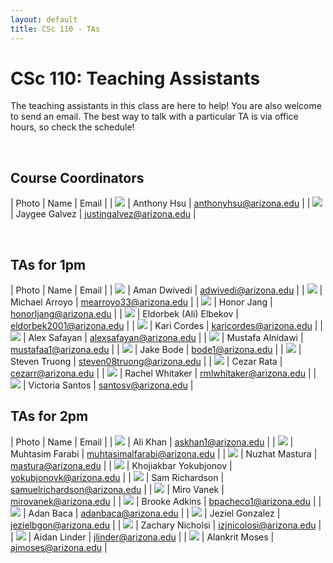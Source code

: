 ```yaml
---
layout: default
title: CSc 110 - TAs
---
```


# CSc 110: Teaching Assistants

The teaching assistants in this class are here to help!
You are also welcome to send an email.
The best way to talk with a particular TA is via office hours, so check the schedule!

<br/>

## Course Coordinators

| Photo | Name | Email |
| <img src="../images/dog.png" class="taimg" /> | Anthony Hsu | anthonyhsu@arizona.edu | 
| <img src="../images/jgalvez.jpg" class="taimg" /> | Jaygee Galvez | justingalvez@arizona.edu |

<br/>

## TAs for 1pm

| Photo | Name | Email |
| <img src="../images/dog.png" class="taimg" /> | Aman Dwivedi | adwivedi@arizona.edu |
| <img src="../images/marroyo.jpg" class="taimg" />  | Michael Arroyo | mearroyo33@arizona.edu | 
| <img src="../images/dog.png" class="taimg" />  | Honor Jang | honorljang@arizona.edu | 
| <img src="../images/aelbekov.jpg" class="taimg" />  | Eldorbek (Ali) Elbekov | eldorbek2001@arizona.edu | 
| <img src="../images/kcordes.png" class="taimg" />  | Kari Cordes | karicordes@arizona.edu | 
| <img src="../images/asafayan.png" class="taimg" />  | Alex Safayan | alexsafayan@arizona.edu | 
| <img src="../images/dog.png" class="taimg" /> | Mustafa Alnidawi | mustafaa1@arizona.edu |
| <img src="../images/jbode.jpeg" class="taimg" /> | Jake Bode | bode1@arizona.edu |
| <img src="../images/struong.jpg" class="taimg" /> | Steven Truong | steven08truong@arizona.edu |
| <img src="../images/dog.png" class="taimg" /> | Cezar Rata | cezarr@arizona.edu |
| <img src="../images/rwhitaker.jpg" class="taimg" /> | Rachel Whitaker  | rmlwhitaker@arizona.edu |
| <img src="../images/vsantos.jpg" class="taimg" /> | Victoria Santos | santosv@arizona.edu |

## TAs for 2pm

| Photo | Name | Email |
| <img src="../images/akhan.jpg" class="taimg" /> | Ali Khan | askhan1@arizona.edu | 
| <img src="../images/mfarabi.jpg" class="taimg" />  | Muhtasim Farabi | muhtasimalfarabi@arizona.edu | 
| <img src="../images/nmastura.jpg" class="taimg" />  | Nuzhat Mastura | mastura@arizona.edu |
| <img src="../images/kyokubjonov.png" class="taimg" /> | Khojiakbar Yokubjonov | yokubjonovk@arizona.edu | 
| <img src="../images/dog.png" class="taimg" /> | Sam Richardson | samuelrichardson@arizona.edu |
| <img src="../images/dog.png" class="taimg" /> | Miro Vanek | mirovanek@arizona.edu |
| <img src="../images/badkins.jpg" class="taimg" /> | Brooke Adkins | bpacheco1@arizona.edu |
| <img src="../images/dog.png" class="taimg" /> | Adan Baca | adanbaca@arizona.edu |
| <img src="../images/dog.png" class="taimg" /> | Jeziel Gonzalez | jezielbgon@arizona.edu |
| <img src="../images/dog.png" class="taimg" /> | Zachary Nicholsi | izjnicolosi@arizona.edu |
| <img src="../images/dog.png" class="taimg" /> | Aidan Linder | jlinder@arizona.edu |
| <img src="../images/dog.png" class="taimg" /> | Alankrit Moses | ajmoses@arizona.edu |

